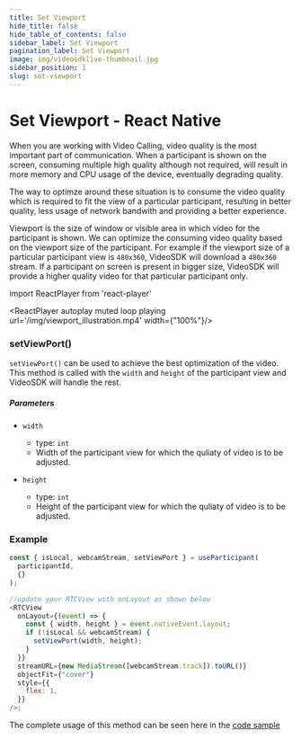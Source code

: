 ```yaml
---
title: Set Viewport
hide_title: false
hide_table_of_contents: false
sidebar_label: Set Viewport
pagination_label: Set Viewport
image: img/videosdklive-thumbnail.jpg
sidebar_position: 1
slug: set-viewport
---
```


# Set Viewport - React Native

When you are working with Video Calling, video quality is the most important part of communication. When a participant is shown on the screen, consuming multiple high quality although not required, will result in more memory and CPU usage of the device, eventually degrading quality.

The way to optimze around these situation is to consume the video quality which is required to fit the view of a particular participant, resulting in better quality, less usage of network bandwith and providing a better experience.

Viewport is the size of window or visible area in which video for the participant is shown. We can optimize the consuming video quality based on the viewport size of the participant. For example if the viewport size of a particular participant view is `480x360`, VideoSDK will download a `480x360` stream. If a participant on screen is present in bigger size, VideoSDK will provide a higher quality video for that particular participant only.

import ReactPlayer from 'react-player'

<div style={{textAlign: 'center'}}>

<ReactPlayer autoplay muted loop playing url='/img/viewport_illustration.mp4' width={"100%"}/>

</div>

### setViewPort()

`setViewPort()` can be used to achieve the best optimization of the video. This method is called with the `width` and `height` of the participant view and VideoSDK will handle the rest.

##### Parameters

- `width`

  - type: `int`
  - Width of the participant view for which the quliaty of video is to be adjusted.

- `height`
  - type: `int`
  - Height of the participant view for which the quliaty of video is to be adjusted.

### Example

```js
const { isLocal, webcamStream, setViewPort } = useParticipant(
  participantId,
  {}
);

//update your RTCView with onLayout as shown below
<RTCView
  onLayout={(event) => {
    const { width, height } = event.nativeEvent.layout;
    if (!isLocal && webcamStream) {
      setViewPort(width, height);
    }
  }}
  streamURL={new MediaStream([webcamStream.track]).toURL()}
  objectFit={"cover"}
  style={{
    flex: 1,
  }}
/>;
```

The complete usage of this method can be seen here in the [code sample](https://github.com/videosdk-live/videosdk-rtc-react-native-sdk-example/blob/master/src/components/ParticipantView.js#L129)

